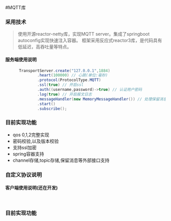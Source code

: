 #MQTT库


### 采用技术

> 使用开源reactor-netty库，实现MQTT server。集成了springboot autoconfig实现快速注入容器。
框架采用反应式reactor3库，是代码具有低延迟，高吞吐量等特点。




#### 服务端使用说明
```java
      TransportServer.create("127.0.0.1",1884)
              .heart(100000) // 心跳(单位:毫秒)
              .protocol(ProtocolType.MQTT)
              .ssl(true) // 开启ssl
              .auth((username,password)->true) // 认证用户密码
              .log(true) // 开启报文日志
              .messageHandler(new MemoryMessageHandler()) // 处理保留消息 默认走内存,可以自定义外部实现
              .start()
              .subscribe();
```
### 目前实现功能


-  qos 0,1,2完整实现
-  密码校验,以及版本校验
-  支持ssl加密
-  spring容器支持
-  channel存储,topic存储,保留消息等外部接口支持
### 自定义协议说明


#### 客户端使用说明(还在开发)
```java
    
```
### 目前实现功能







